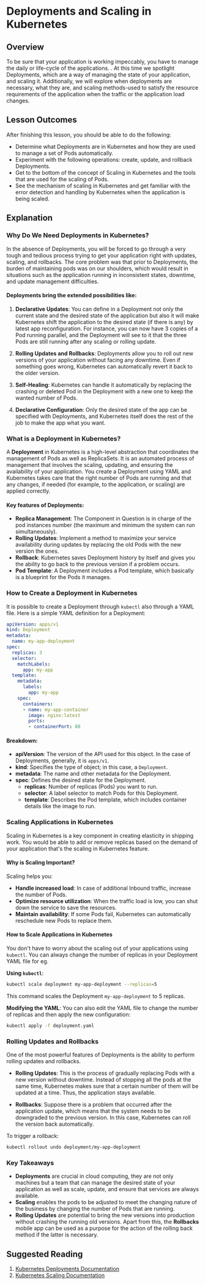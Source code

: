 
# **Deployments and Scaling in Kubernetes**

## **Overview**

To be sure that your application is working impeccably, you have to manage the daily or life-cycle of the applications. . At this time we spotlight Deployments, which are a way of managing the state of your application, and scaling it. Additionally, we will explore when deployments are necessary, what they are, and scaling methods-used to satisfy the resource requirements of the application when the traffic or the application load changes.

## **Lesson Outcomes**

After finishing this lesson, you should be able to do the following:

- Determine what Deployments are in Kubernetes and how they are used to manage a set of Pods automatically.
- Experiment with the following operations: create, update, and rollback Deployments.
- Get to the bottom of the concept of Scaling in Kubernetes and the tools that are used for the scaling of Pods.
- See the mechanism of scaling in Kubernetes and get familiar with the error detection and handling by Kubernetes when the application is being scaled.

## **Explanation**

### **Why Do We Need Deployments in Kubernetes?**

In the absence of Deployments, you will be forced to go through a very tough and tedious process trying to get your application right with updates, scaling, and rollbacks. The core problem was that prior to Deployments, the burden of maintaining pods was on our shoulders, which would result in situations such as the application running in inconsistent states, downtime, and update management difficulties.

#### **Deployments bring the extended possibilities like**:

1. **Declarative Updates**: You can define in a Deployment not only the current state and the desired state of the application but also it will make Kubernetes shift the application to the desired state (if there is any) by latest app reconfiguration. For instance, you can now have 3 copies of a Pod running parallel, and the Deployment will see to it that the three Pods are still running after any scaling or rolling update.

2. **Rolling Updates and Rollbacks**: Deployments allow you to roll out new versions of your application without facing any downtime. Even if something goes wrong, Kubernetes can automatically revert it back to the older version.

3. **Self-Healing**: Kubernetes can handle it automatically by replacing the crashing or deleted Pod in the Deployment with a new one to keep the wanted number of Pods.

4. **Declarative Configuration**: Only the desired state of the app can be specified with Deployments, and Kubernetes itself does the rest of the job to make the app what you want.

### **What is a Deployment in Kubernetes?**

A **Deployment** in Kubernetes is a high-level abstraction that coordinates the management of Pods as well as ReplicaSets. It is an automated process of management that involves the scaling, updating, and ensuring the availability of your application. You create a Deployment using YAML and Kubernetes takes care that the right number of Pods are running and that any changes, if needed (for example, to the application, or scaling) are applied correctly.

#### Key features of Deployments:
- **Replica Management**: The Component in Question is in charge of the pod instances number (the maximum and minimum the system can run simultaneously).
- **Rolling Updates**: Implement a method to maximize your service availability during updates by replacing the old Pods with the new version the ones.
- **Rollback**: Kubernetes saves Deployment history by itself and gives you the ability to go back to the previous version if a problem occurs.
- **Pod Template**: A Deployment includes a Pod template, which basically is a blueprint for the Pods it manages.

### **How to Create a Deployment in Kubernetes**

It is possible to create a Deployment through `kubectl` also through a YAML file. Here is a simple YAML definition for a Deployment:

```yaml
apiVersion: apps/v1
kind: Deployment
metadata:
  name: my-app-deployment
spec:
  replicas: 3
  selector:
    matchLabels:
      app: my-app
  template:
    metadata:
      labels:
        app: my-app
    spec:
      containers:
      - name: my-app-container
        image: nginx:latest
        ports:
        - containerPort: 80
```

#### Breakdown:
- **apiVersion**: The version of the API used for this object. In the case of Deployments, generally, it is `apps/v1`.
- **kind**: Specifies the type of object; in this case, a `Deployment`.
- **metadata**: The name and other metadata for the Deployment.
- **spec**: Defines the desired state for the Deployment.
  - **replicas**: Number of replicas (Pods) you want to run.
  - **selector**: A label selector to match Pods for this Deployment.
  - **template**: Describes the Pod template, which includes container details like the image to run.

### **Scaling Applications in Kubernetes**

Scaling in Kubernetes is a key component in creating elasticity in shipping work. You would be able to add or remove replicas based on the demand of your application that's the scaling in Kubernetes feature.

#### **Why is Scaling Important?**

Scaling helps you:
- **Handle increased load**: In case of additional Inbound traffic, increase the number of Pods.
- **Optimize resource utilization**: When the traffic load is low, you can shut down the service to save the resources.
- **Maintain availability**: If some Pods fail, Kubernetes can automatically reschedule new Pods to replace them.

#### **How to Scale Applications in Kubernetes**

You don't have to worry about the scaling out of your applications using `kubectl`. You can always change the number of replicas in your Deployment YAML file for eg.

**Using `kubectl`**:
```bash
kubectl scale deployment my-app-deployment --replicas=5
```
This command scales the Deployment `my-app-deployment` to 5 replicas.

**Modifying the YAML**:
You can also edit the YAML file to change the number of replicas and then apply the new configuration:
```bash
kubectl apply -f deployment.yaml
```

### **Rolling Updates and Rollbacks**

One of the most powerful features of Deployments is the ability to perform rolling updates and rollbacks.

- **Rolling Updates**: This is the process of gradually replacing Pods with a new version without downtime. Instead of stopping all the pods at the same time, Kubernetes makes sure that a certain number of them will be updated at a time. Thus, the application stays available.

- **Rollbacks**: Suppose there is a problem that occurred after the application update, which means that the system needs to be downgraded to the previous version. In this case, Kubernetes can roll the version back automatically.
  
To trigger a rollback:
```bash
kubectl rollout undo deployment/my-app-deployment
```

### **Key Takeaways**
- **Deployments** are crucial in cloud computing, they are not only machines but a team that can manage the desired state of your application as well as scale, update, and ensure that services are always available.
- **Scaling** enables the pods to be adjusted to meet the changing nature of the business by changing the number of Pods that are running.
- **Rolling Updates** are potential to bring the new versions into production without crashing the running old versions. Apart from this, the **Rollbacks** mobile app can be used as a purpose for the action of the rolling back method if the latter is necessary.


## **Suggested Reading**
1. [Kubernetes Deployments Documentation](https://kubernetes.io/docs/concepts/workloads/controllers/deployment/)
2. [Kubernetes Scaling Documentation](https://kubernetes.io/docs/concepts/workloads/controllers/deployment/#scaling-a-deployment)

